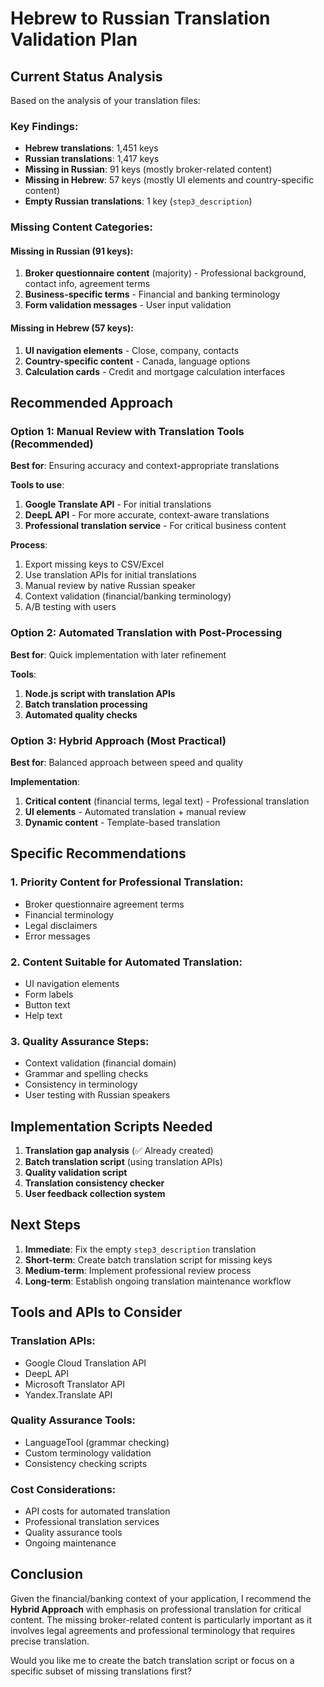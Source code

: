 # Hebrew to Russian Translation Validation Plan

## Current Status Analysis

Based on the analysis of your translation files:

### Key Findings:
- **Hebrew translations**: 1,451 keys
- **Russian translations**: 1,417 keys
- **Missing in Russian**: 91 keys (mostly broker-related content)
- **Missing in Hebrew**: 57 keys (mostly UI elements and country-specific content)
- **Empty Russian translations**: 1 key (`step3_description`)

### Missing Content Categories:

#### Missing in Russian (91 keys):
1. **Broker questionnaire content** (majority) - Professional background, contact info, agreement terms
2. **Business-specific terms** - Financial and banking terminology
3. **Form validation messages** - User input validation

#### Missing in Hebrew (57 keys):
1. **UI navigation elements** - Close, company, contacts
2. **Country-specific content** - Canada, language options
3. **Calculation cards** - Credit and mortgage calculation interfaces

## Recommended Approach

### Option 1: Manual Review with Translation Tools (Recommended)
**Best for**: Ensuring accuracy and context-appropriate translations

**Tools to use**:
1. **Google Translate API** - For initial translations
2. **DeepL API** - For more accurate, context-aware translations
3. **Professional translation service** - For critical business content

**Process**:
1. Export missing keys to CSV/Excel
2. Use translation APIs for initial translations
3. Manual review by native Russian speaker
4. Context validation (financial/banking terminology)
5. A/B testing with users

### Option 2: Automated Translation with Post-Processing
**Best for**: Quick implementation with later refinement

**Tools**:
1. **Node.js script with translation APIs**
2. **Batch translation processing**
3. **Automated quality checks**

### Option 3: Hybrid Approach (Most Practical)
**Best for**: Balanced approach between speed and quality

**Implementation**:
1. **Critical content** (financial terms, legal text) - Professional translation
2. **UI elements** - Automated translation + manual review
3. **Dynamic content** - Template-based translation

## Specific Recommendations

### 1. Priority Content for Professional Translation:
- Broker questionnaire agreement terms
- Financial terminology
- Legal disclaimers
- Error messages

### 2. Content Suitable for Automated Translation:
- UI navigation elements
- Form labels
- Button text
- Help text

### 3. Quality Assurance Steps:
- Context validation (financial domain)
- Grammar and spelling checks
- Consistency in terminology
- User testing with Russian speakers

## Implementation Scripts Needed

1. **Translation gap analysis** (✅ Already created)
2. **Batch translation script** (using translation APIs)
3. **Quality validation script**
4. **Translation consistency checker**
5. **User feedback collection system**

## Next Steps

1. **Immediate**: Fix the empty `step3_description` translation
2. **Short-term**: Create batch translation script for missing keys
3. **Medium-term**: Implement professional review process
4. **Long-term**: Establish ongoing translation maintenance workflow

## Tools and APIs to Consider

### Translation APIs:
- Google Cloud Translation API
- DeepL API
- Microsoft Translator API
- Yandex.Translate API

### Quality Assurance Tools:
- LanguageTool (grammar checking)
- Custom terminology validation
- Consistency checking scripts

### Cost Considerations:
- API costs for automated translation
- Professional translation services
- Quality assurance tools
- Ongoing maintenance

## Conclusion

Given the financial/banking context of your application, I recommend the **Hybrid Approach** with emphasis on professional translation for critical content. The missing broker-related content is particularly important as it involves legal agreements and professional terminology that requires precise translation.

Would you like me to create the batch translation script or focus on a specific subset of missing translations first?
